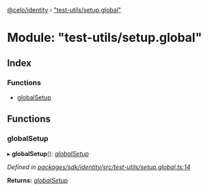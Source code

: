 [@celo/identity](../README.md) › ["test-utils/setup.global"](_test_utils_setup_global_.md)

# Module: "test-utils/setup.global"

## Index

### Functions

* [globalSetup](_test_utils_setup_global_.md#globalsetup)

## Functions

###  globalSetup

▸ **globalSetup**(): *[globalSetup](_test_utils_setup_global_.md#globalsetup)*

*Defined in [packages/sdk/identity/src/test-utils/setup.global.ts:14](https://github.com/celo-org/celo-monorepo/blob/master/packages/sdk/identity/src/test-utils/setup.global.ts#L14)*

**Returns:** *[globalSetup](_test_utils_setup_global_.md#globalsetup)*
